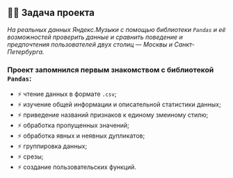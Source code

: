 ## :man_technologist: Задача проекта
*На реальных данных Яндекс.Музыки c помощью библиотеки `Pandas` и её возможностей проверить данные и сравнить поведение и предпочтения пользователей двух столиц — Москвы и Санкт-Петербурга.*
### Проект запомнился первым знакомством с библиотекой `Pandas`:
- :zap: чтение данных в формате `.csv`;
- :zap: изучение общей информации и описательной статистики данных;
- :zap: приведение названий признаков к единому змеиному стилю;
- :zap: обработка пропущенных значений;
- :zap: обработка явных и неявных дупликатов;
- :zap: группировка данных;
- :zap: срезы;
- :zap: создание пользовательских функций.

